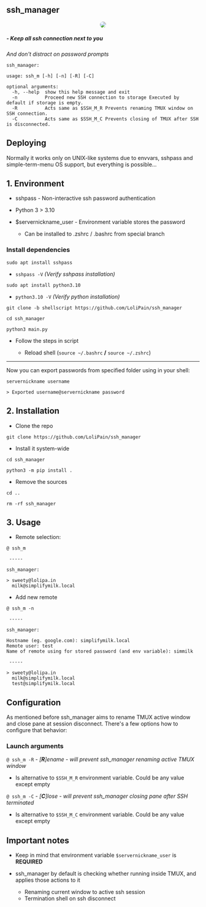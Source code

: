 ## ssh_manager

<p align="center">
    <img style="border-radius: 20px" max-width="100%" src=".github/static/preview.png">
</p>

##### - Keep all ssh connection next to you
*And don't distract on password prompts*

```
ssh_manager: 

usage: ssh_m [-h] [-n] [-R] [-C]

optional arguments:
  -h, --help  show this help message and exit
  -n          Proceed new SSH connection to storage Executed by default if storage is empty.
  -R          Acts same as $SSH_M_R Prevents renaming TMUX window on SSH connection.
  -C          Acts same as $SSH_M_C Prevents closing of TMUX after SSH is disconnected.
```


## Deploying

Normally it works only on UNIX-like systems due to envvars, sshpass and simple-term-menu OS support, but everything is possible...

## 1. Environment

- sshpass - Non-interactive ssh password authentication

- Python 3 > 3.10
 
- $servernickname_user - Environment variable stores the password
	- Can be installed to .zshrc / .bashrc from special branch

### Install dependencies

`sudo apt install sshpass`

- `sshpass -V` *(Verify sshpass installation)*

`sudo apt install python3.10`

- `python3.10 -V` *(Verify python installation)*

`git clone -b shellscript https://github.com/LoliPain/ssh_manager`

`cd ssh_manager`

`python3 main.py`

- Follow the steps in script

	- Reload shell
	(`source ~/.bashrc` **/** `source ~/.zshrc`)

 -----

Now you can export passwords from specified folder using in your shell:
```
servernickname username

> Exported username@servernickname password

```

## 2. Installation

- Clone the repo
	
```
git clone https://github.com/LoliPain/ssh_manager
```

- Install it system-wide

```
cd ssh_manager

python3 -m pip install .

```

- Remove the sources

```
cd ..

rm -rf ssh_manager
```

## 3. Usage

- Remote selection:

```
@ ssh_m

 -----

ssh_manager: 

> sweety@lolipa.in
  milk@simplifymilk.local
```

- Add new remote 

```
@ ssh_m -n

 -----

ssh_manager: 

Hostname (eg. google.com): simplifymilk.local
Remote user: test
Name of remote using for stored password (and env variable): simmilk

 -----

> sweety@lolipa.in
  milk@simplifymilk.local
  test@simplifymilk.local

```

## Configuration

As mentioned before ssh_manager aims to rename TMUX active window and close pane at session disconnect.
There's a few options how to configure that behavior:

### Launch arguments

`@ ssh_m -R` - *[**R**]ename - will prevent ssh_manager renaming active TMUX window*

- Is alternative to `$SSH_M_R` environment variable. Could be any value except empty

`@ ssh_m -C` - *[**C**]lose - will prevent ssh_manager closing pane after SSH terminated*

- Is alternative to `$SSH_M_C` environment variable. Could be any value except empty

## Important notes

- Keep in mind that environment variable `$servernickname_user` is **REQUIRED**

- ssh_manager by default is checking whether running inside TMUX, and applies those actions to it
	- Renaming current window to active ssh session
	- Termination shell on ssh disconnect
